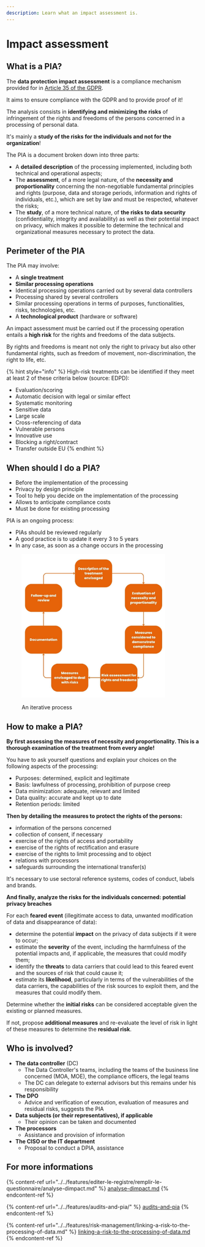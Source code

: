 ```yaml
---
description: Learn what an impact assessment is.
---
```


# Impact assessment

## What is a PIA?

The **data protection impact assessment** is a compliance mechanism provided for in [Article 35 of the GDPR](https://eur-lex.europa.eu/eli/reg/2016/679/oj#d1e3546-1-1).&#x20;

It aims to ensure compliance with the GDPR and to provide proof of it!&#x20;

The analysis consists in **identifying and minimizing the risks** of infringement of the rights and freedoms of the persons concerned in a processing of personal data.&#x20;

It's mainly a **study of the risks for the individuals and not for the organization**!&#x20;

The PIA is a document broken down into three parts:&#x20;

* A **detailed description** of the processing implemented, including both technical and operational aspects;&#x20;
* The **assessment**, of a more legal nature, of the **necessity and proportionality** concerning the non-negotiable fundamental principles and rights (purpose, data and storage periods, information and rights of individuals, etc.), which are set by law and must be respected, whatever the risks;&#x20;
* The **study**, of a more technical nature, of **the risks to data security** (confidentiality, integrity and availability) as well as their potential impact on privacy, which makes it possible to determine the technical and organizational measures necessary to protect the data.

## Perimeter of the PIA

The PIA may involve:&#x20;

* A **single treatment**&#x20;
* **Similar processing operations**&#x20;
* Identical processing operations carried out by several data controllers&#x20;
* Processing shared by several controllers&#x20;
* Similar processing operations in terms of purposes, functionalities, risks, technologies, etc.&#x20;
* A **technological product** (hardware or software)

An impact assessment must be carried out if the processing operation entails a **high risk** for the rights and freedoms of the data subjects.&#x20;

By rights and freedoms is meant not only the right to privacy but also other fundamental rights, such as freedom of movement, non-discrimination, the right to life, etc.

{% hint style="info" %}
High-risk treatments can be identified if they meet at least 2 of these criteria below (source: EDPD):&#x20;

* Evaluation/scoring&#x20;
* Automatic decision with legal or similar effect&#x20;
* Systematic monitoring&#x20;
* Sensitive data&#x20;
* Large scale&#x20;
* Cross-referencing of data&#x20;
* Vulnerable persons&#x20;
* Innovative use&#x20;
* Blocking a right/contract&#x20;
* Transfer outside EU
{% endhint %}

## When should I do a PIA?

* Before the implementation of the processing&#x20;
* Privacy by design principle&#x20;
* Tool to help you decide on the implementation of the processing&#x20;
* Allows to anticipate compliance costs&#x20;
* Must be done for existing processing&#x20;

PIA is an ongoing process:&#x20;

* PIAs should be reviewed regularly&#x20;
* A good practice is to update it every 3 to 5 years&#x20;
* In any case, as soon as a change occurs in the processing

<figure><img src="../../.gitbook/assets/Description of the treatment envisaged-2.jpg" alt="" width="375"><figcaption><p>An iterative process</p></figcaption></figure>

## How to make a PIA?

**By first assessing the measures of necessity and proportionality. This is a thorough examination of the treatment from every angle!**&#x20;

You have to ask yourself questions and explain your choices on the following aspects of the processing:

* Purposes: determined, explicit and legitimate&#x20;
* Basis: lawfulness of processing, prohibition of purpose creep&#x20;
* Data minimization: adequate, relevant and limited&#x20;
* Data quality: accurate and kept up to date&#x20;
* Retention periods: limited

**Then by detailing the measures to protect the rights of the persons:**&#x20;

* information of the persons concerned&#x20;
* collection of consent, if necessary&#x20;
* exercise of the rights of access and portability&#x20;
* exercise of the rights of rectification and erasure&#x20;
* exercise of the rights to limit processing and to object&#x20;
* relations with processors&#x20;
* safeguards surrounding the international transfer(s)

It's necessary to use sectoral reference systems, codes of conduct, labels and brands.

**And finally, analyze the risks for the individuals concerned: potential privacy breaches**&#x20;

For each **feared event** (illegitimate access to data, unwanted modification of data and disappearance of data):&#x20;

* determine the potential **impact** on the privacy of data subjects if it were to occur;
* estimate the **severity** of the event, including the harmfulness of the potential impacts and, if applicable, the measures that could modify them;&#x20;
* identify the **threats** to data carriers that could lead to this feared event and the sources of risk that could cause it;&#x20;
* estimate its **likelihood**, particularly in terms of the vulnerabilities of the data carriers, the capabilities of the risk sources to exploit them, and the measures that could modify them.

Determine whether the **initial risks** can be considered acceptable given the existing or planned measures.&#x20;

If not, propose **additional measures** and re-evaluate the level of risk in light of these measures to determine the **residual risk**.

## Who is involved?

* **The data controller** (DC)&#x20;
  * The Data Controller's teams, including the teams of the business line concerned (MOA, MOE), the compliance officers, the legal teams&#x20;
  * The DC can delegate to external advisors but this remains under his responsibility
* **The DPO**&#x20;
  * Advice and verification of execution, evaluation of measures and residual risks, suggests the PIA&#x20;
* **Data subjects (or their representatives), if applicable**&#x20;
  * Their opinion can be taken and documented&#x20;
* **The processors**&#x20;
  * Assistance and provision of information&#x20;
* **The CISO or the IT department**&#x20;
  * Proposal to conduct a DPIA, assistance

## For more informations

{% content-ref url="../../features/editer-le-registre/remplir-le-questionnaire/analyse-dimpact.md" %}
[analyse-dimpact.md](../../features/editer-le-registre/remplir-le-questionnaire/analyse-dimpact.md)
{% endcontent-ref %}

{% content-ref url="../../features/audits-and-pia/" %}
[audits-and-pia](../../features/audits-and-pia/)
{% endcontent-ref %}

{% content-ref url="../../features/risk-management/linking-a-risk-to-the-processing-of-data.md" %}
[linking-a-risk-to-the-processing-of-data.md](../../features/risk-management/linking-a-risk-to-the-processing-of-data.md)
{% endcontent-ref %}
